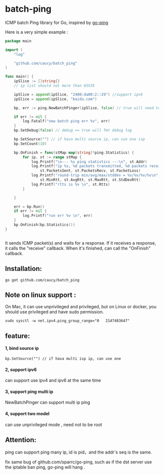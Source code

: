 # batch-ping


ICMP batch Ping library for Go, inspired by
[go-ping](https://github.com/sparrc/go-ping)

Here is a very simple example :


```go
package main

import (
	"log"

	"github.com/caucy/batch_ping"
)

func main() {
	ipSlice := []string{}
	// ip list should not more than 65535

	ipSlice = append(ipSlice, "2400:da00:2::29") //support ipv6
	ipSlice = append(ipSlice, "baidu.com")

	bp, err := ping.NewBatchPinger(ipSlice, false) // true will need to be root

	if err != nil {
		log.Fatalf("new batch ping err %v", err)
	}
	bp.SetDebug(false) // debug == true will fmt debug log

	bp.SetSource("") // if hava multi source ip, can use one isp
	bp.SetCount(10)

	bp.OnFinish = func(stMap map[string]*ping.Statistics) {
		for ip, st := range stMap {
			log.Printf("\n--- %s ping statistics ---\n", st.Addr)
			log.Printf("ip %s, %d packets transmitted, %d packets received, %v%% packet loss\n", ip,
				st.PacketsSent, st.PacketsRecv, st.PacketLoss)
			log.Printf("round-trip min/avg/max/stddev = %v/%v/%v/%v\n",
				st.MinRtt, st.AvgRtt, st.MaxRtt, st.StdDevRtt)
			log.Printf("rtts is %v \n", st.Rtts)
		}

	}

	err = bp.Run()
	if err != nil {
		log.Printf("run err %v \n", err)
	}
	bp.OnFinish(bp.Statistics())
}



```

It sends ICMP packet(s) and waits for a response. If it receives a response,
it calls the "receive" callback. When it's finished, can call the "OnFinish"
callback.

## Installation:

```
go get github.com/caucy/batch_ping
```


## Note on linux support :

On Mac, it can use unprivileged and privileged, but on  Linux or docker, you should use privileged and have sudo permission.

```
sudo sysctl -w net.ipv4.ping_group_range="0   2147483647"
```

## feature:
 
#### 1, bind source ip

 ```
bp.SetSource("") // if hava multi isp ip, can use one 
 ```
 

#### 2, support ipv6

can  support use ipv4 and ipv6 at the same time

#### 3, support ping multi ip 

NewBatchPinger can support multi ip ping

#### 4, support two model

can use unprivileged mode , need not to be root


## Attention:
ping can support ping many ip, id is pid，and the addr's seq is the same.

fix same bug of github.com/sparrc/go-ping, such as if the dst server use the iptable ban ping, go-ping will hang .



